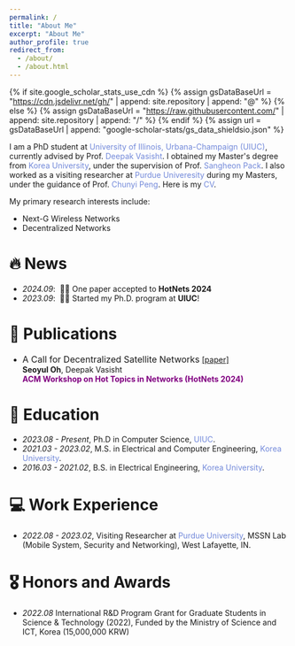 ```yaml
---
permalink: /
title: "About Me"
excerpt: "About Me"
author_profile: true
redirect_from: 
  - /about/
  - /about.html
---
```


{% if site.google_scholar_stats_use_cdn %}
{% assign gsDataBaseUrl = "https://cdn.jsdelivr.net/gh/" | append: site.repository | append: "@" %}
{% else %}
{% assign gsDataBaseUrl = "https://raw.githubusercontent.com/" | append: site.repository | append: "/" %}
{% endif %}
{% assign url = gsDataBaseUrl | append: "google-scholar-stats/gs_data_shieldsio.json" %}

<span class='anchor' id='about-me'></span>

I am a PhD student at <a href="https://siebelschool.illinois.edu/" style="color: #7289da; text-decoration: none;">University of Illinois, Urbana-Champaign (UIUC)</a>, currently advised by Prof. <a href="https://deepakv.web.illinois.edu/" style="color: #7289da; text-decoration: none;"> Deepak Vasisht</a>. I obtained my Master's degree from <a href="https://ee.korea.ac.kr/eng/main/main.html" style="color: #7289da; text-decoration: none;">Korea University</a>, under the supervision of Prof. <a href="https://sites.google.com/site/mnclab/home" style="color: #7289da; text-decoration: none;">Sangheon Pack</a>. I also worked as a visiting researcher at <a href="https://www.cs.purdue.edu/" style="color: #7289da; text-decoration: none;">Purdue Univeresity</a> during my Masters, under the guidance of Prof. <a href="https://www.cs.purdue.edu/homes/chunyi/" style="color: #7289da; text-decoration: none;">Chunyi Peng</a>. Here is my <a href="https://drive.google.com/file/" style="color: #7289da; text-decoration:none">CV</a>.

My primary research interests include:
- Next-G Wireless Networks
- Decentralized Networks

# 🔥 News
- *2024.09*: &nbsp;🎉🎉 One paper accepted to **HotNets 2024**  
- *2023.09*: &nbsp;🎉🎉 Started my Ph.D. program at **UIUC**! 

# 📝 Publications 

- <font size="3">A Call for Decentralized Satellite Networks</font>
[[paper]](https://conferences.sigcomm.org/hotnets/2024/accepted.html) \
**Seoyul Oh**, Deepak Vasisht \
<span style="color:purple">**ACM Workshop on Hot Topics in Networks (HotNets 2024)**</span> 

# 📖 Education
- *2023.08 - Present*, Ph.D in Computer Science, <a href="https://deepakv.web.illinois.edu/" style="color: #7289da; text-decoration: none;">UIUC</a>.
- *2021.03 - 2023.02*, M.S. in Electrical and Computer Engineering, <a href="https://sites.google.com/site/mnclab/home" style="color: #7289da; text-decoration: none;">Korea University</a>.
- *2016.03 - 2021.02*, B.S. in Electrical Engineering, <a href="https://ee.korea.ac.kr/eng/main/main.html" style="color: #7289da; text-decoration: none;">Korea University</a>.

# 💻 Work Experience
- *2022.08 - 2023.02*, Visiting Researcher at  <a href="https://www.cs.purdue.edu/homes/chunyi/" style="color: #7289da; text-decoration: none;">Purdue University</a>, MSSN Lab (Mobile System, Security and Networking), West Lafayette, IN. 


# 🎖 Honors and Awards
- *2022.08* International R&D Program Grant for Graduate Students in Science & Technology (2022), Funded by the Ministry of Science and ICT, Korea (15,000,000 KRW)
